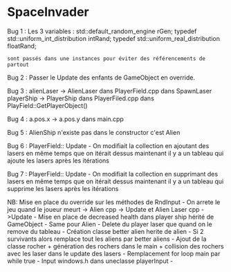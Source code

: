 # SpaceInvader

Bug 1 : 
	Les 3 variables : 
		std::default_random_engine rGen;
		typedef std::uniform_int_distribution<int> intRand;
		typedef std::uniform_real_distribution<float> floatRand;

	sont passés dans une instances pour éviter des référencements de partout

Bug 2 :
	Passer le Update des enfants de GameObject en override.

Bug 3 :
 	alienLaser -> AlienLaser dans PlayerField.cpp dans SpawnLaser
	playerShip -> PlayerShip dans PlayerFiled.cpp dans PlayField::GetPlayerObject()

Bug 4 :
	a.pos.x -> a.pos.y dans main.cpp

Bug 5 : 
	AlienShip n'existe pas dans le constructor c'est Alien

Bug 6 : 
	PlayerField:: Update 
		- On modifiait la collection en ajoutant des lasers en même temps 
		que on itérait dessus maintenant il y a un tableau qui ajoute les lasers après les itérations

Bug 7 :
	PlayerField:: Update 
		- On modifiait la collection en supprimant des lasers en même temps 
		que on itérait dessus maintenant il y a un tableau qui supprime les lasers après les itérations

NB: 
	Mise en place du override sur les méthodes de RndInput 
        - On arrete le jeu quand le joueur meurt -> Alien cpp -> Update et Alien Laser cpp ->Update 
	- Mise en place de decreased health dans player ship hérité de GameObject 
	- Same pour Alien 
	- Delete du player laser que quand on le remove du tableau
        - Création classe better alien herite de alien
	- Si 2 survivants alors remplace tout les aliens par better aliens
	- Ajout de la classe rocher + génération des rochers dans le main + collision des rochers avec les laser dans le update des lasers
	- Remplacement for loop main par while true 
	- Input windows.h dans uneclasse playerInput 
	- 


